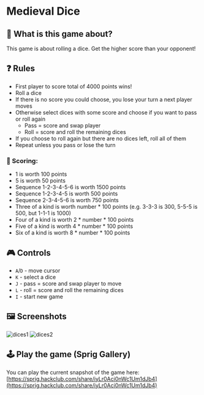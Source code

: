 # Medieval Dice

## 🤔 What is this game about?
This game is about rolling a dice. Get the higher score than your opponent!


## ❓ Rules
- First player to score total of 4000 points wins!
- Roll a dice
- If there is no score you could choose, you lose your turn a next player moves
- Otherwise select dices with some score and choose if you want to pass or roll again
  - Pass = score and swap player
  - Roll = score and roll the remaining dices
- If you choose to roll again but there are no dices left, roll all of them
- Repeat unless you pass or lose the turn

### 🎲 Scoring:
- 1 is worth 100 points
- 5 is worth 50 points
- Sequence 1-2-3-4-5-6 is worth 1500 points
- Sequence 1-2-3-4-5 is worth 500 points
- Sequence 2-3-4-5-6 is worth 750 points
- Three of a kind is worth number * 100 points (e.g. 3-3-3 is 300, 5-5-5 is 500, but 1-1-1 is 1000)
- Four of a kind is worth 2 * number * 100 points
- Five of a kind is worth 4 * number * 100 points
- Six  of a kind is worth 8 * number * 100 points

## 🎮 Controls
- `A`/`D` - move cursor
- `K`   - select a dice
- `J`   - pass = score and swap player to move
- `L`   - roll = score and roll the remaining dices
- `I`   - start new game

## 🖼 Screenshots
![dices1](https://github.com/user-attachments/assets/726e2419-0e69-4ea0-a967-334586ad7265)
![dices2](https://github.com/user-attachments/assets/b5e55994-b833-4575-82a3-5dc6bb8c919f)


## 🕹 Play the game (Sprig Gallery)
You can play the current snapshot of the game here: [https://sprig.hackclub.com/share/iyLr0Aci0nWc1Um1dJb4](https://sprig.hackclub.com/share/iyLr0Aci0nWc1Um1dJb4)
